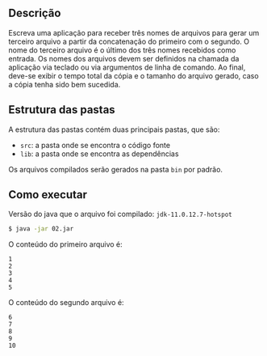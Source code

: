 ## Descrição

Escreva uma aplicação para receber três nomes de arquivos para gerar um terceiro arquivo a partir da concatenação do primeiro com o segundo. O nome do terceiro arquivo é o último dos três nomes recebidos como entrada. Os nomes dos arquivos devem ser definidos na chamada da aplicação via teclado ou via argumentos de linha de comando. Ao final, deve-se exibir o tempo total da cópia e o tamanho do arquivo gerado, caso a cópia tenha sido bem sucedida.

## Estrutura das pastas

A estrutura das pastas contém duas principais pastas, que são:

- `src`: a pasta onde se encontra o código fonte
- `lib`: a pasta onde se encontra as dependências

Os arquivos compilados serão gerados na pasta `bin` por padrão.

## Como executar

Versão do java que o arquivo foi compilado: `jdk-11.0.12.7-hotspot`

```bash
$ java -jar 02.jar
```

O conteúdo do primeiro arquivo é:

```
1
2
3
4
5
```

O conteúdo do segundo arquivo é:

```
6
7
8
9
10
```
